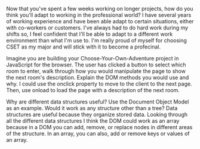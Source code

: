 Now that you've spent a few weeks working on longer projects, how do you think you'll adapt to working in the professional world?
I have several years of working experience and have been able adapt to certain situations, either with co-workers or customers. I've always had to do hard work
during my shifts so, I feel confident that I'll be able to adapt to a different work environment than what I'm use to. I'm really proud of myself for choosing CSET
as my major and will stick with it to become a profecinal.

Imagine you are building your Choose-Your-Own-Adventure project in JavaScript for the browser. The user has clicked a button to select which room to enter, 
walk through how you would manipulate the page to show the next room's description. Explain the DOM methods you would use and why.
I could use the onclick property to move to the client to the next page. Then, use onload to load the page with a description of the next room.

Why are different data structures useful? Use the Document Object Model as an example. Would it work as any structure other than a tree?
Data structures are useful because they organize stored data. Looking through all the different data structures I think the DOM could work as an array because in 
a DOM you can add, remove, or replace nodes in different areas of the structure. In an array, you can also, add or remove keys or values of an array.

